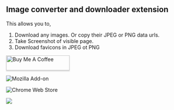 ## Image converter and downloader extension

This allows you to,
1. Download any images. Or copy their JPEG or PNG data urls.
2. Take Screenshot of visible page.
3. Download favicons in JPEG ot PNG

<a href="https://www.buymeacoffee.com/haseeb" target="_blank"><img src="https://www.buymeacoffee.com/assets/img/custom_images/orange_img.png" alt="Buy Me A Coffee" style="height: 41px !important;width: 174px !important;box-shadow: 0px 3px 2px 0px rgba(190, 190, 190, 0.5) !important;-webkit-box-shadow: 0px 3px 2px 0px rgba(190, 190, 190, 0.5) !important;" ></a>

![Mozilla Add-on](https://img.shields.io/amo/v/image-convert-and-download)

![Chrome Web Store](https://img.shields.io/chrome-web-store/v/ebdifgjdeelbjjbbnmbcggnaehencepi)

[![](https://img.shields.io/badge/dynamic/json?label=edge%20add-on&prefix=v&query=%24.version&url=https%3A%2F%2Fmicrosoftedge.microsoft.com%2Faddons%2Fgetproductdetailsbycrxid%2Fbhdoacfcinckmadigbngeeajmakhhlaj)](https://microsoftedge.microsoft.com/addons/detail/arxivutils/bhdoacfcinckmadigbngeeajmakhhlaj)
